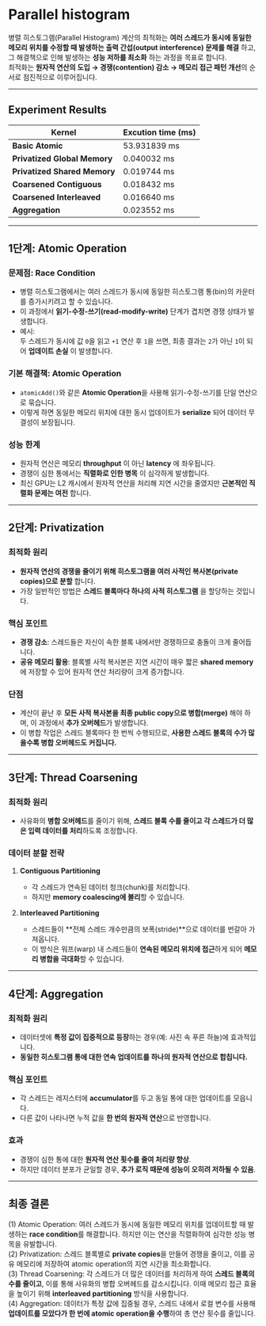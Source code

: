 # Parallel histogram

병렬 히스토그램(Parallel Histogram) 계산의 최적화는 **여러 스레드가 동시에 동일한 메모리 위치를 수정할 때 발생하는 출력 간섭(output interference) 문제를 해결** 하고, 그 해결책으로 인해 발생하는 **성능 저하를 최소화** 하는 과정을 목표로 합니다.  
최적화는 **원자적 연산의 도입 → 경쟁(contention) 감소 → 메모리 접근 패턴 개선**의 순서로 점진적으로 이루어집니다.

---
## **Experiment Results**
| Kernel                | Excution time (ms) |
|----------------------------|----------------|
| **Basic Atomic**          | 53.931839 ms    |
| **Privatized Global Memory**  | 0.040032 ms     |
| **Privatized Shared Memory** | 0.019744 ms  |
| **Coarsened Contiguous**   | 0.018432 ms  |
| **Coarsened Interleaved**   | 0.016640 ms  |
| **Aggregation**   | 0.023552 ms  |

---

## **1단계: Atomic Operation**

### **문제점: Race Condition**  
- 병렬 히스토그램에서는 여러 스레드가 동시에 동일한 히스토그램 통(bin)의 카운터를 증가시키려고 할 수 있습니다.  
- 이 과정에서 **읽기-수정-쓰기(read-modify-write)** 단계가 겹치면 경쟁 상태가 발생합니다.  
- 예시:  
  두 스레드가 동시에 값 `0`을 읽고 `+1` 연산 후 `1`을 쓰면, 최종 결과는 `2`가 아닌 `1`이 되어 **업데이트 손실** 이 발생합니다.

### **기본 해결책: Atomic Operation**  
- `atomicAdd()`와 같은 **Atomic Operation**을 사용해 읽기-수정-쓰기를 단일 연산으로 묶습니다.  
- 이렇게 하면 동일한 메모리 위치에 대한 동시 업데이트가 **serialize** 되어 데이터 무결성이 보장됩니다.

### **성능 한계**  
- 원자적 연산은 메모리 **throughput** 이 아닌 **latency** 에 좌우됩니다.  
- 경쟁이 심한 통에서는 **직렬화로 인한 병목** 이 심각하게 발생합니다.  
- 최신 GPU는 L2 캐시에서 원자적 연산을 처리해 지연 시간을 줄였지만 **근본적인 직렬화 문제는 여전** 합니다.

---

## **2단계: Privatization**

### **최적화 원리**  
- **원자적 연산의 경쟁을 줄이기 위해 히스토그램을 여러 사적인 복사본(private copies)으로 분할** 합니다.  
- 가장 일반적인 방법은 **스레드 블록마다 하나의 사적 히스토그램** 을 할당하는 것입니다.

### **핵심 포인트**  
- **경쟁 감소**: 스레드들은 자신이 속한 블록 내에서만 경쟁하므로 충돌이 크게 줄어듭니다.  
- **공유 메모리 활용**: 블록별 사적 복사본은 지연 시간이 매우 짧은 **shared memory** 에 저장할 수 있어 원자적 연산 처리량이 크게 증가합니다.

### **단점**  
- 계산이 끝난 후 **모든 사적 복사본을 최종 public copy으로 병합(merge)** 해야 하며, 이 과정에서 **추가 오버헤드**가 발생합니다.
- 이 병합 작업은 스레드 블록마다 한 번씩 수행되므로, **사용한 스레드 블록의 수가 많을수록 병합 오버헤드도 커집니다.**

---

## **3단계: Thread Coarsening**

### **최적화 원리**  
- 사유화의 **병합 오버헤드**를 줄이기 위해, **스레드 블록 수를 줄이고 각 스레드가 더 많은 입력 데이터를 처리**하도록 조정합니다.

### **데이터 분할 전략**  
1. **Contiguous Partitioning**  
   - 각 스레드가 연속된 데이터 청크(chunk)를 처리합니다.  
   - 하지만 **memory coalescing에 불리**할 수 있습니다.

2. **Interleaved Partitioning**  
   - 스레드들이 **전체 스레드 개수만큼의 보폭(stride)**으로 데이터를 번갈아 가져옵니다.  
   - 이 방식은 워프(warp) 내 스레드들이 **연속된 메모리 위치에 접근**하게 되어 **메모리 병합을 극대화**할 수 있습니다.

---

## **4단계: Aggregation**

### **최적화 원리**  
- 데이터셋에 **특정 값이 집중적으로 등장**하는 경우(예: 사진 속 푸른 하늘)에 효과적입니다.  
- **동일한 히스토그램 통에 대한 연속 업데이트를 하나의 원자적 연산으로 합칩니다.**

### **핵심 포인트**  
- 각 스레드는 레지스터에 **accumulator**를 두고 동일 통에 대한 업데이트를 모읍니다.  
- 다른 값이 나타나면 누적 값을 **한 번의 원자적 연산**으로 반영합니다.

### **효과**  
- 경쟁이 심한 통에 대한 **원자적 연산 횟수를 줄여 처리량 향상**.  
- 하지만 데이터 분포가 균일할 경우, **추가 로직 때문에 성능이 오히려 저하될 수 있음**.

---
## **최종 결론**
(1) Atomic Operation: 여러 스레드가 동시에 동일한 메모리 위치를 업데이트할 때 발생하는 **race condition**를 해결합니다. 하지만 이는 연산을 직렬화하여 심각한 성능 병목을 유발합니다.  
(2) Privatization: 스레드 블록별로 **private copies**을 만들어 경쟁을 줄이고, 이를 공유 메모리에 저장하여 atomic operation의 지연 시간을 최소화합니다.  
(3) Thread Coarsening: 각 스레드가 더 많은 데이터를 처리하게 하여 **스레드 블록의 수를 줄이고**, 이를 통해 사유화의 병합 오버헤드를 감소시킵니다. 이때 메모리 접근 효율을 높이기 위해 **interleaved partitioning** 방식을 사용합니다.  
(4) Aggregation: 데이터가 특정 값에 집중될 경우, 스레드 내에서 로컬 변수를 사용해 **업데이트를 모았다가 한 번에 atomic operation을 수행**하여 총 연산 횟수를 줄입니다.  


